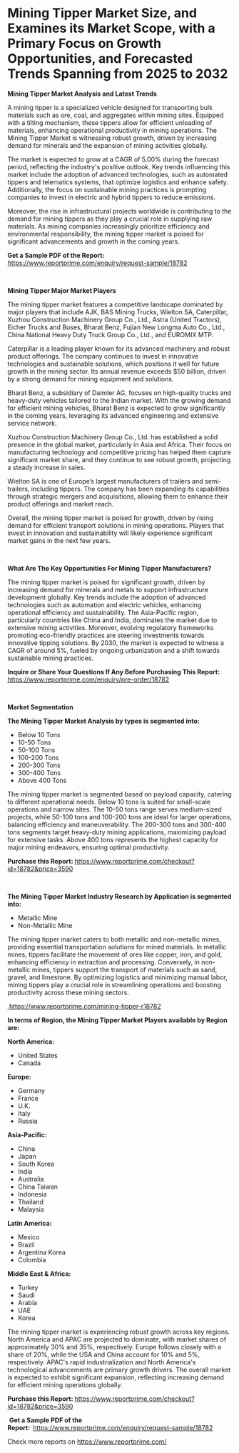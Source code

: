 <p><h1>Mining Tipper Market Size, and Examines its Market Scope, with a Primary Focus on Growth Opportunities, and Forecasted Trends Spanning from 2025 to 2032</h1></p><p><strong>Mining Tipper Market Analysis and Latest Trends</strong></p>
<p><p>A mining tipper is a specialized vehicle designed for transporting bulk materials such as ore, coal, and aggregates within mining sites. Equipped with a tilting mechanism, these tippers allow for efficient unloading of materials, enhancing operational productivity in mining operations. The Mining Tipper Market is witnessing robust growth, driven by increasing demand for minerals and the expansion of mining activities globally. </p><p>The market is expected to grow at a CAGR of 5.00% during the forecast period, reflecting the industry's positive outlook. Key trends influencing this market include the adoption of advanced technologies, such as automated tippers and telematics systems, that optimize logistics and enhance safety. Additionally, the focus on sustainable mining practices is prompting companies to invest in electric and hybrid tippers to reduce emissions.</p><p>Moreover, the rise in infrastructural projects worldwide is contributing to the demand for mining tippers as they play a crucial role in supplying raw materials. As mining companies increasingly prioritize efficiency and environmental responsibility, the mining tipper market is poised for significant advancements and growth in the coming years.</p></p>
<p><strong>Get a Sample PDF of the Report:&nbsp;</strong> <a href="https://www.reportprime.com/enquiry/request-sample/18782?utm_campaign=2669&utm_medium=2&utm_source=Github&utm_content=ia&utm_term=19032025&utm_id=mining-tipper">https://www.reportprime.com/enquiry/request-sample/18782</a></p>
<p>&nbsp;</p>
<p><strong>Mining Tipper Major Market Players</strong></p>
<p><p>The mining tipper market features a competitive landscape dominated by major players that include AJK, BAS Mining Trucks, Wielton SA, Caterpillar, Xuzhou Construction Machinery Group Co., Ltd., Astra (United Tractors), Eicher Trucks and Buses, Bharat Benz, Fujian New Longma Auto Co., Ltd., China National Heavy Duty Truck Group Co., Ltd., and EUROMIX MTP. </p><p>Caterpillar is a leading player known for its advanced machinery and robust product offerings. The company continues to invest in innovative technologies and sustainable solutions, which positions it well for future growth in the mining sector. Its annual revenue exceeds $50 billion, driven by a strong demand for mining equipment and solutions.</p><p>Bharat Benz, a subsidiary of Daimler AG, focuses on high-quality trucks and heavy-duty vehicles tailored to the Indian market. With the growing demand for efficient mining vehicles, Bharat Benz is expected to grow significantly in the coming years, leveraging its advanced engineering and extensive service network.</p><p>Xuzhou Construction Machinery Group Co., Ltd. has established a solid presence in the global market, particularly in Asia and Africa. Their focus on manufacturing technology and competitive pricing has helped them capture significant market share, and they continue to see robust growth, projecting a steady increase in sales.</p><p>Wielton SA is one of Europe’s largest manufacturers of trailers and semi-trailers, including tippers. The company has been expanding its capabilities through strategic mergers and acquisitions, allowing them to enhance their product offerings and market reach.</p><p>Overall, the mining tipper market is poised for growth, driven by rising demand for efficient transport solutions in mining operations. Players that invest in innovation and sustainability will likely experience significant market gains in the next few years.</p></p>
<p>&nbsp;</p>
<p><strong>What Are The Key Opportunities For Mining Tipper Manufacturers?</strong></p>
<p><p>The mining tipper market is poised for significant growth, driven by increasing demand for minerals and metals to support infrastructure development globally. Key trends include the adoption of advanced technologies such as automation and electric vehicles, enhancing operational efficiency and sustainability. The Asia-Pacific region, particularly countries like China and India, dominates the market due to extensive mining activities. Moreover, evolving regulatory frameworks promoting eco-friendly practices are steering investments towards innovative tipping solutions. By 2030, the market is expected to witness a CAGR of around 5%, fueled by ongoing urbanization and a shift towards sustainable mining practices.</p></p>
<p><strong>Inquire or Share Your Questions If Any Before Purchasing This Report:</strong> <a href="https://www.reportprime.com/enquiry/pre-order/18782?utm_campaign=2669&utm_medium=2&utm_source=Github&utm_content=ia&utm_term=19032025&utm_id=mining-tipper">https://www.reportprime.com/enquiry/pre-order/18782</a></p>
<p>&nbsp;</p>
<p><strong>Market Segmentation</strong></p>
<p><strong>The Mining Tipper Market Analysis by types is segmented into:</strong></p>
<p><ul><li>Below 10 Tons</li><li>10-50 Tons</li><li>50-100 Tons</li><li>100-200 Tons</li><li>200-300 Tons</li><li>300-400 Tons</li><li>Above 400 Tons</li></ul></p>
<p><p>The mining tipper market is segmented based on payload capacity, catering to different operational needs. Below 10 tons is suited for small-scale operations and narrow sites. The 10-50 tons range serves medium-sized projects, while 50-100 tons and 100-200 tons are ideal for larger operations, balancing efficiency and maneuverability. The 200-300 tons and 300-400 tons segments target heavy-duty mining applications, maximizing payload for extensive tasks. Above 400 tons represents the highest capacity for major mining endeavors, ensuring optimal productivity.</p></p>
<p><strong>Purchase this Report:&nbsp;</strong><a href="https://www.reportprime.com/checkout?id=18782&price=3590&utm_campaign=2669&utm_medium=2&utm_source=Github&utm_content=ia&utm_term=19032025&utm_id=mining-tipper">https://www.reportprime.com/checkout?id=18782&price=3590</a></p>
<p>&nbsp;</p>
<p><strong>The Mining Tipper Market Industry Research by Application is segmented into:</strong></p>
<p><ul><li>Metallic Mine</li><li>Non-Metallic Mine</li></ul></p>
<p><p>The mining tipper market caters to both metallic and non-metallic mines, providing essential transportation solutions for mined materials. In metallic mines, tippers facilitate the movement of ores like copper, iron, and gold, enhancing efficiency in extraction and processing. Conversely, in non-metallic mines, tippers support the transport of materials such as sand, gravel, and limestone. By optimizing logistics and minimizing manual labor, mining tippers play a crucial role in streamlining operations and boosting productivity across these mining sectors.</p></p>
<p><a href="https://www.reportprime.com/mining-tipper-r18782?utm_campaign=2669&utm_medium=2&utm_source=Github&utm_content=ia&utm_term=19032025&utm_id=mining-tipper">&nbsp;https://www.reportprime.com/mining-tipper-r18782</a></p>
<p><strong>In terms of Region, the Mining Tipper Market Players available by Region are:</strong></p>
<p>
    <p> <strong> North America: </strong>
        <ul>
            <li>United States</li>
            <li>Canada</li>
        </ul>
        </p> 
    <p> <strong> Europe: </strong>
        <ul>
            <li>Germany</li>
            <li>France</li>
            <li>U.K.</li>
            <li>Italy</li>
            <li>Russia</li>
        </ul>
        </p> 
    <p> <strong> Asia-Pacific: </strong>
        <ul>
            <li>China</li>
            <li>Japan</li>
            <li>South Korea</li>
            <li>India</li>
            <li>Australia</li>
            <li>China Taiwan</li>
            <li>Indonesia</li>
            <li>Thailand</li>
            <li>Malaysia</li>
        </ul>
        </p> 
    <p> <strong> Latin America: </strong>
        <ul>
            <li>Mexico</li>
            <li>Brazil</li>
            <li>Argentina Korea</li>
            <li>Colombia</li>
        </ul>
        </p> 
    <p> <strong> Middle East & Africa: </strong>
        <ul>
            <li>Turkey</li>
            <li>Saudi</li>
            <li>Arabia</li>
            <li>UAE</li>
            <li>Korea</li>
        </ul>
    </p>
    </p>
<p><p>The mining tipper market is experiencing robust growth across key regions. North America and APAC are projected to dominate, with market shares of approximately 30% and 35%, respectively. Europe follows closely with a share of 20%, while the USA and China account for 10% and 5%, respectively. APAC's rapid industrialization and North America's technological advancements are primary growth drivers. The overall market is expected to exhibit significant expansion, reflecting increasing demand for efficient mining operations globally.</p></p>
<p><strong>Purchase this Report: </strong><a href="https://www.reportprime.com/checkout?id=18782&price=3590&utm_campaign=2669&utm_medium=2&utm_source=Github&utm_content=ia&utm_term=19032025&utm_id=mining-tipper">https://www.reportprime.com/checkout?id=18782&price=3590</a></p>
<p>&nbsp;<strong>Get a Sample PDF of the Report:&nbsp;&nbsp;</strong><a href="https://www.reportprime.com/enquiry/request-sample/18782?utm_campaign=2669&utm_medium=2&utm_source=Github&utm_content=ia&utm_term=19032025&utm_id=mining-tipper">https://www.reportprime.com/enquiry/request-sample/18782</a></p>
<p><strong></strong></p>
<p>Check more reports on <a href="https://www.reportprime.com/?utm_campaign=2669&utm_medium=2&utm_source=Github&utm_content=ia&utm_term=19032025&utm_id=mining-tipper">https://www.reportprime.com/</a></p>